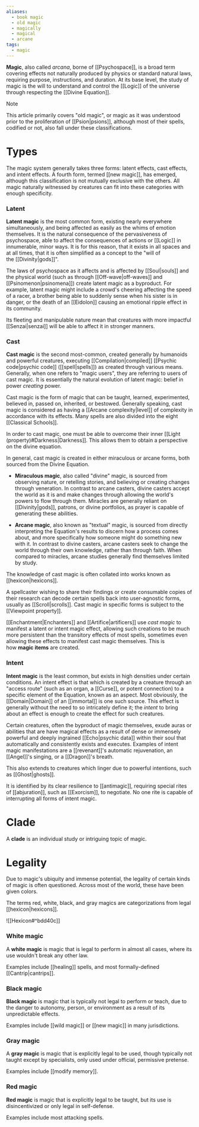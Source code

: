 ```yaml
---
aliases:
  - book magic
  - old magic
  - magically
  - magical
  - arcane
tags:
  - magic
---
```

**Magic**, also called *arcana*, borne of [[Psychospace]], is a broad term covering effects not naturally produced by physics or standard natural laws, requiring purpose, instructions, and duration. At its base level, the study of magic is the will to understand and control the [[Logic]] of the universe through respecting the [[Divine Equation]].

>[!note]
This article primarily covers "old magic", or magic as it was understood prior to the proliferation of [[Psion|psions]], although most of their spells, codified or not, also fall under these classifications.
# Types
The magic system generally takes three forms: latent effects, cast effects, and intent effects. A fourth form, termed [[new magic]], has emerged, although this classification is not mutually exclusive with the others. All magic naturally witnessed by creatures can fit into these categories with enough specificity. 

### Latent
**Latent magic** is the most common form, existing nearly everywhere simultaneously, and being affected as easily as the whims of emotion themselves. It is the natural consequence of the pervasiveness of psychospace, able to affect the consequences of actions or [[Logic]] in innumerable, minor ways. It is for this reason, that it exists in all spaces and at all times, that it is often simplified as a concept to the "will of the [[Divinity|gods]]". 

The laws of psychospace as it affects and is affected by [[Soul|souls]] and the physical world (such as through [[Off-wave|off-waves]] and [[Psinomenon|psinomena]]) create latent magic as a byproduct. For example, latent magic might include a crowd's cheering affecting the speed of a racer, a brother being able to suddenly sense when his sister is in danger, or the death of an [[Eidolon]] causing an emotional ripple effect in its community. 

Its fleeting and manipulable nature mean that creatures with more impactful [[Senzai|senzai]] will be able to affect it in stronger manners.

### Cast
**Cast magic** is the second most-common, created generally by humanoids and powerful creatures, executing [[Compilation|compiled]] [[Psychic code|psychic code]] ([[spell|spells]]) as created through various means. Generally, when one refers to "magic users", they are referring to users of cast magic.  It is essentially the natural evolution of latent magic: belief in power *creating* power.

Cast magic is the form of magic that can be taught, learned, experimented, believed in, passed on, inherited, or bestowed. Generally speaking, cast magic is considered as having a [[Arcane complexity|level]] of complexity in accordance with its effects. Many spells are also divided into the eight [[Classical Schools]].

In order to cast magic, one must be able to overcome their inner [[Light (property)#Darkness|Darkness]]. This allows them to obtain a perspective on the divine equation.

In general, cast magic is created in either miraculous or arcane forms, both sourced from the Divine Equation.

* **Miraculous magic**, also called "divine" magic, is sourced from observing nature, or retelling stories, and believing or creating changes through veneration. In contrast to arcane casters, divine casters accept the world as it is and make changes through allowing the world's powers to flow through them. Miracles are generally reliant on [[Divinity|gods]], patrons, or divine portfolios, as prayer is capable of generating these abilities.
- **Arcane magic**, also known as "textual" magic, is sourced from directly interpreting the Equation's results to discern how a process comes about, and more specifically how someone might do something new with it. In contrast to divine casters, arcane casters seek to change the world through their own knowledge, rather than through faith. When compared to miracles, arcane studies generally find themselves limited by study.

The knowledge of cast magic is often collated into works known as [[hexicon|hexicons]]. 

A spellcaster wishing to share their findings or create consumable copies of their research can decode certain spells back into user-agnostic forms, usually as [[Scroll|scrolls]]. Cast magic in specific forms is subject to the [[Viewpoint property]]. 

[[Enchantment|Enchanters]] and [[Artifice|artificers]] use *cast magic* to manifest a latent or intent magic effect, allowing such creations to be much more persistent than the transitory effects of most spells, sometimes even allowing these effects to manifest cast magic themselves. This is how **magic items** are created. 

### Intent
**Intent magic** is the least common, but exists in high densities under certain conditions. An intent effect is that which is created by a creature through an "access route" (such as an organ, a [[Curse]], or potent connection) to a specific element of the Equation, known as an aspect. Most obviously, the [[Domain|Domain]] of an [[immortal]] is one such source. This effect is generally without the need to so intricately define it; the *intent* to bring about an effect is enough to create the effect for such creatures.

Certain creatures, often the byproduct of magic themselves, exude auras or abilities that are have magical effects as a result of dense or immensely powerful and deeply ingrained [[Echo|psychic data]] within their soul that automatically and consistently exists and executes.  Examples of intent magic manifestations are a [[revenant]]'s automatic rejuvenation, an [[Angel]]'s singing, or a [[Dragon]]'s breath.

This also extends to creatures which linger due to powerful intentions, such as [[Ghost|ghosts]].

It is identified by its clear resilience to [[antimagic]], requiring special rites of [[abjuration]], such as [[Exorcism]], to negotiate. No one rite is capable of interrupting all forms of intent magic.

# Clade
A **clade** is an individual study or intriguing topic of magic.

# Legality
Due to magic's ubiquity and immense potential, the legality of certain kinds of magic is often questioned. Across most of the world, these have been given colors.

The terms red, white, black, and gray magics are categorizations from legal [[hexicon|hexicons]].

![[Hexicon#^bdd40c]]

### White magic
A **white magic** is magic that is legal to perform in almost all cases, where its use wouldn't break any other law.

Examples include [[healing]] spells, and most formally-defined [[Cantrip|cantrips]].

### Black magic
**Black magic** is magic that is typically not legal to perform or teach, due to the danger to autonomy, person, or environment as a result of its unpredictable effects.

Examples include [[wild magic]] or [[new magic]] in many jurisdictions.

### Gray magic
A **gray magic** is magic that is explicitly legal to be used, though typically not taught except by specialists, only used under official, permissive pretense.

Examples include [[modify memory]].

### Red magic
**Red magic** is magic that is explicitly legal to be taught, but its use is disincentivized or only legal in self-defense.

Examples include most attacking spells.